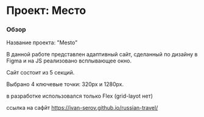 # Проект: Место

### Обзор
Название проекта: "Mesto"

В данной работе представлен адаптивный сайт, сделанный по дизайну в Figma и на JS реализовано всплывающее окно.

Сайт состоит из 5 секций.

Выбрано 4 ключевые точки: 320рх и 1280рх.

в разработке использовался только  Flex (grid-layot нет)

ссылка на сафйт https://ivan-serov.github.io/russian-travel/
